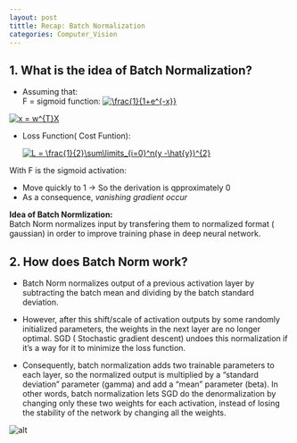 ```yaml
---
layout: post
tittle: Recap: Batch Normalization
categories: Computer_Vision
---
```


## 1. What is the idea of Batch Normalization?  
* Assuming that:  
F = sigmoid function:
     <a href="https://www.codecogs.com/eqnedit.php?latex=\frac{1}{1&plus;e^{-x}}" target="_blank"><img src="https://latex.codecogs.com/gif.latex?\frac{1}{1&plus;e^{-x}}" title="\frac{1}{1+e^{-x}}" /></a>  
  
<a href="https://www.codecogs.com/eqnedit.php?latex=x&space;=&space;w^{T}X" target="_blank"><img src="https://latex.codecogs.com/gif.latex?x&space;=&space;w^{T}X" title="x = w^{T}X" /></a>  

* Loss Function( Cost Funtion):  

    <a href="https://www.codecogs.com/eqnedit.php?latex=L&space;=&space;\frac{1}{2}\sum\limits_{i=0}^n(y&space;-\hat{y})^{2}" target="_blank"><img src="https://latex.codecogs.com/gif.latex?L&space;=&space;\frac{1}{2}\sum\limits_{i=0}^n(y&space;-\hat{y})^{2}" title="L = \frac{1}{2}\sum\limits_{i=0}^n(y -\hat{y})^{2}" /></a>

With F is the sigmoid activation:
+   Move quickly to 1 -> So the derivation is qpproximately 0
+   As a consequence, *vanishing gradient occur*

**Idea of Batch Normlization:**  
Batch Norm normalizes input by transfering them to normalized format ( gaussian) in order to improve training phase in deep neural network.

## 2. How does Batch Norm work?
- Batch Norm normalizes output of a previous activation layer by subtracting the batch mean and dividing by the batch standard deviation.  

- However, after this shift/scale of activation outputs by some randomly initialized parameters, the weights in the next layer are no longer optimal. SGD ( Stochastic gradient descent) undoes this normalization if it’s a way for it to minimize the loss function.  

- Consequently, batch normalization adds two trainable parameters to each layer, so the normalized output is multiplied by a “standard deviation” parameter (gamma) and add a “mean” parameter (beta). In other words, batch normalization lets SGD do the denormalization by changing only these two weights for each activation, instead of losing the stability of the network by changing all the weights.

![alt](https://miro.medium.com/max/633/1*Hiq-rLFGDpESpr8QNsJ1jg.png)